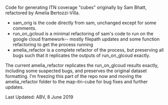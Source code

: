 Code for generating ITN coverage "cubes" originally by Sam Bhatt, refactored by Amelia Bertozzi-Villa. 

* sam_orig is the code directly from sam, unchanged except for some comments. 
* run_on_gcloud is a minimal refactoring of sam's code to run on the google cloud framework-- mostly filepath updates and some function refactoring to get the process running
* amelia_refactor is a complete refactor of the process, but preserving all bugs such that it replicates the outputs of run_on_glcoud exactly. 

The current amelia_refactor replicates the run_on_glcoud results exactly, including some suspected bugs, and preserves the original dataset formatting. I'm freezing this part of the repo now and moving the amelia_refactor folder to the map-itn-cube for bug fixes and further updates.

Last Updated: ABV, 8 June 2019
